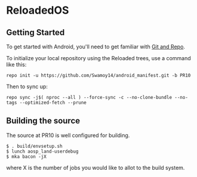 ReloadedOS
===========

Getting Started
---------------

To get started with Android, you'll need to get
familiar with [Git and Repo](http://source.android.com/source/using-repo.html).

To initialize your local repository using the Reloaded trees, use a command like this:

    repo init -u https://github.com/Swamoy14/android_manifest.git -b PR10

Then to sync up:

    repo sync -j$( nproc --all ) --force-sync -c --no-clone-bundle --no-tags --optimized-fetch --prune

Building the source
---------------

The source at PR10 is well configured for building.

    $ . build/envsetup.sh
    $ lunch aosp_land-userdebug
    $ mka bacon -jX

where X is the number of jobs you would like to allot to the build system.
